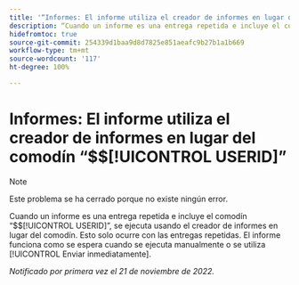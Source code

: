 ```yaml
---
title: '“Informes: El informe utiliza el creador de informes en lugar del comodín $$USERID”'
description: “Cuando un informe es una entrega repetida e incluye el comodín $$USERID, se ejecuta usando el creador de informes en lugar del comodín. Esto solo ocurre con las entregas repetidas. El informe funciona como se espera cuando se ejecuta manualmente o se utiliza Enviar inmediatamente”.
hidefromtoc: true
source-git-commit: 254339d1baa9d8d7825e851aeafc9b27b1a1b669
workflow-type: tm+mt
source-wordcount: '117'
ht-degree: 100%

---
```



# Informes: El informe utiliza el creador de informes en lugar del comodín “$$[!UICONTROL USERID]”

>[!NOTE]
>
>Este problema se ha cerrado porque no existe ningún error.

Cuando un informe es una entrega repetida e incluye el comodín “$$[!UICONTROL USERID]”, se ejecuta usando el creador de informes en lugar del comodín. Esto solo ocurre con las entregas repetidas. El informe funciona como se espera cuando se ejecuta manualmente o se utiliza [!UICONTROL Enviar inmediatamente].

_Notificado por primera vez el 21 de noviembre de 2022._

